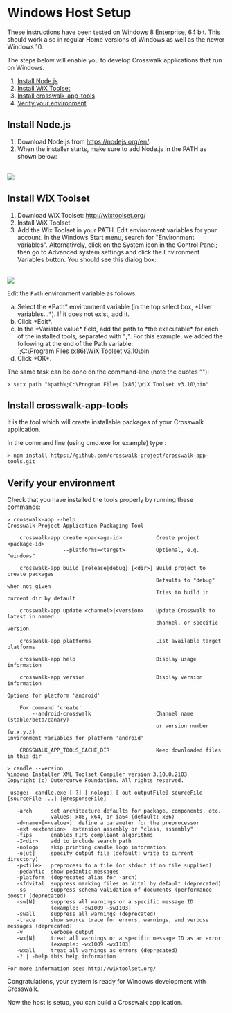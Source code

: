 # Windows Host Setup

These instructions have been tested on Windows 8 Enterprise, 64 bit. This should work also in regular Home versions of Windows as well as the newer Windows 10.

The steps below will enable you to develop Crosswalk applications that run on Windows.

1.  [Install Node.js](#Install-Nodejs)
2.  [Install WiX Toolset](#Install-WiX-Toolset)
3.  [Install crosswalk-app-tools](#Install-crosswalk-app-tools)
4.  [Verify your environment](#Verify-your-environment)

## <a class="doc-anchor" id="Install-Nodejs"></a>Install Node.js
1.  Download Node.js from https://nodejs.org/en/.
2.  When the installer starts, make sure to add Node.js in the PATH as shown below:
<br><br>
<img src="/assets/win1-nodejs-setup.png" style="display: block; margin: 0 auto"/>

## <a class="doc-anchor" id="Install-WiX-Toolset"></a>Install WiX Toolset
1.  Download WiX Toolset:  http://wixtoolset.org/
2.  Install WiX Toolset.
3.  Add the Wix Toolset in your PATH. Edit environment variables for your account. In the Windows Start menu, search for "Environment variables". Alternatively, click on the System icon in the Control Panel; then go to Advanced system settings and click the Environment Variables button. You should see this dialog box:
<br><br>
<img src="/assets/win2-envvars.png" style="display: block; margin: 0 auto"/>

Edit the `Path` environment variable as follows:

   <ol type='a'>
    <li>Select the *Path* environment variable (in the top select box, *User variables...*).  If it does not exist, add it.</li>
    <li>Click *Edit*.</li>
    <li>In the *Variable value* field, add the path to *the executable* for each of the installed tools, separated with ";".  For this example, we added the following at the end of the Path variable:<br>
       `;C:\Program Files (x86)\WiX Toolset v3.10\bin`
    </li>
    <li>Click *OK*.</li>
   </ol>

The same task can be done on the command-line (note the quotes ""):
```
> setx path "%path%;C:\Program Files (x86)\WiX Toolset v3.10\bin"
```

## <a class="doc-anchor" id="Install-crosswalk-app-tools"></a>Install crosswalk-app-tools
It is the tool which will create installable packages of your Crosswalk application.

In the command line (using cmd.exe for example) type :

```
> npm install https://github.com/crosswalk-project/crosswalk-app-tools.git
```

## <a class="doc-anchor" id="Verify-your-environment"></a>Verify your environment
Check that you have installed the tools properly by running these commands:

```
> crosswalk-app --help
Crosswalk Project Application Packaging Tool

    crosswalk-app create <package-id>           Create project <package-id>
                  --platforms=<target>          Optional, e.g. "windows"

    crosswalk-app build [release|debug] [<dir>] Build project to create packages
                                                Defaults to "debug" when not given
                                                Tries to build in current dir by default

    crosswalk-app update <channel>|<version>    Update Crosswalk to latest in named
                                                channel, or specific version

    crosswalk-app platforms                     List available target platforms

    crosswalk-app help                          Display usage information

    crosswalk-app version                       Display version information

Options for platform 'android'

    For command 'create'
        --android-crosswalk                     Channel name (stable/beta/canary)
                                                or version number (w.x.y.z)
Environment variables for platform 'android'

    CROSSWALK_APP_TOOLS_CACHE_DIR               Keep downloaded files in this dir
```

```
> candle --version
Windows Installer XML Toolset Compiler version 3.10.0.2103
Copyright (c) Outercurve Foundation. All rights reserved.

 usage:  candle.exe [-?] [-nologo] [-out outputFile] sourceFile [sourceFile ...] [@responseFile]

   -arch      set architecture defaults for package, components, etc.
              values: x86, x64, or ia64 (default: x86)
   -d<name>[=<value>]  define a parameter for the preprocessor
   -ext <extension>  extension assembly or "class, assembly"
   -fips      enables FIPS compliant algorithms
   -I<dir>    add to include search path
   -nologo    skip printing candle logo information
   -o[ut]     specify output file (default: write to current directory)
   -p<file>   preprocess to a file (or stdout if no file supplied)
   -pedantic  show pedantic messages
   -platform  (deprecated alias for -arch)
   -sfdvital  suppress marking files as Vital by default (deprecated)
   -ss        suppress schema validation of documents (performance boost) (deprecated)
   -sw[N]     suppress all warnings or a specific message ID
              (example: -sw1009 -sw1103)
   -swall     suppress all warnings (deprecated)
   -trace     show source trace for errors, warnings, and verbose messages (deprecated)
   -v         verbose output
   -wx[N]     treat all warnings or a specific message ID as an error
              (example: -wx1009 -wx1103)
   -wxall     treat all warnings as errors (deprecated)
   -? | -help this help information

For more information see: http://wixtoolset.org/
```

Congratulations, your system is ready for Windows development with Crosswalk.

Now the host is setup, you can build a Crosswalk application.
